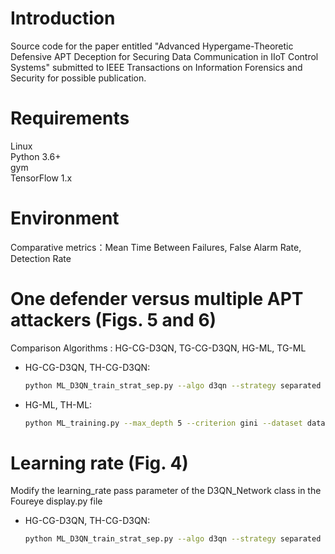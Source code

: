 # Introduction  
Source code for the paper entitled "Advanced Hypergame-Theoretic Defensive APT Deception for Securing Data Communication in IIoT Control Systems" submitted to IEEE Transactions on Information Forensics and Security for possible publication.
# Requirements  
Linux  
Python 3.6+  
gym  
TensorFlow 1.x
# Environment  
Comparative metrics：Mean Time Between Failures, False Alarm Rate, Detection Rate
# One defender versus multiple APT attackers (Figs. 5 and 6)  
Comparison Algorithms : HG-CG-D3QN, TG-CG-D3QN, HG-ML, TG-ML  
- HG-CG-D3QN, TH-CG-D3QN:
  ```bash   
  python ML_D3QN_train_strat_sep.py --algo d3qn --strategy separated  
- HG-ML, TH-ML:
  ```bash
  python ML_training.py --max_depth 5 --criterion gini --dataset dataset.csv
# Learning rate (Fig. 4)  
Modify the learning_rate pass parameter of the D3QN_Network class in the Foureye display.py file  
- HG-CG-D3QN, TH-CG-D3QN:
  ```bash
  python ML_D3QN_train_strat_sep.py --algo d3qn --strategy separated  
